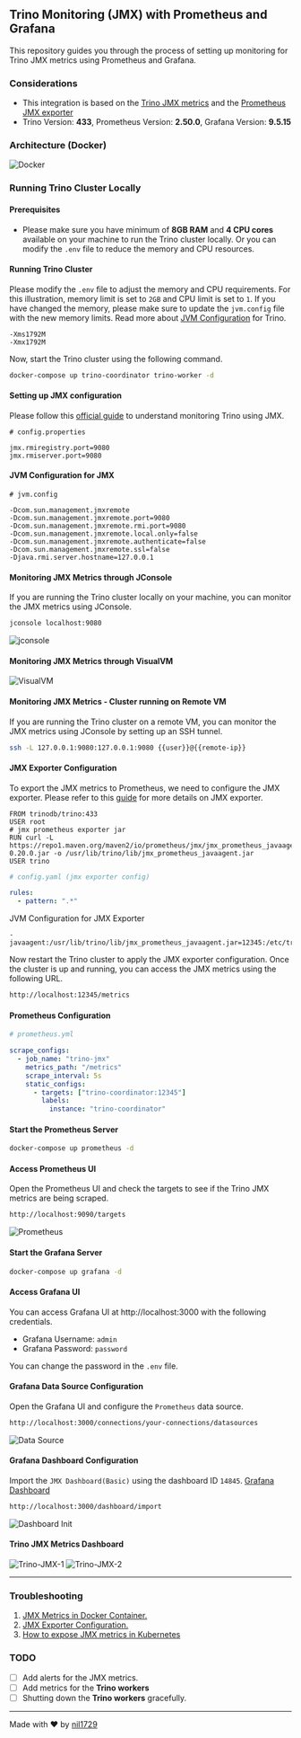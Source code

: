 ## Trino Monitoring (JMX) with Prometheus and Grafana

This repository guides you through the process of setting up monitoring for Trino JMX metrics using Prometheus and Grafana.

### Considerations

- This integration is based on the [Trino JMX metrics](https://trino.io/docs/current/admin/jmx.html) and the [Prometheus JMX exporter](https://github.com/prometheus/jmx_exporter)
- Trino Version: **433**, Prometheus Version: **2.50.0**, Grafana Version: **9.5.15**

### Architecture (Docker)

![Docker](assets/image.png)

### Running Trino Cluster Locally

#### Prerequisites

- Please make sure you have minimum of **8GB RAM** and **4 CPU cores** available on your machine to run the Trino cluster locally. Or you can modify the `.env` file to reduce the memory and CPU resources.

#### Running Trino Cluster

Please modify the `.env` file to adjust the memory and CPU requirements. For this illustration, memory limit is set to `2GB` and CPU limit is set to `1`. If you have changed the memory, please make sure to update the `jvm.config` file with the new memory limits. Read more about [JVM Configuration](https://trino.io/docs/current/installation/deployment.html#jvm-config) for Trino.

```config
-Xms1792M
-Xmx1792M
```

Now, start the Trino cluster using the following command.

```bash
docker-compose up trino-coordinator trino-worker -d
```

#### Setting up JMX configuration

Please follow this [official guide](https://trino.io/docs/current/admin/jmx.html) to understand monitoring Trino using JMX.

```properties
# config.properties

jmx.rmiregistry.port=9080
jmx.rmiserver.port=9080
```

#### JVM Configuration for JMX

```config
# jvm.config

-Dcom.sun.management.jmxremote
-Dcom.sun.management.jmxremote.port=9080
-Dcom.sun.management.jmxremote.rmi.port=9080
-Dcom.sun.management.jmxremote.local.only=false
-Dcom.sun.management.jmxremote.authenticate=false
-Dcom.sun.management.jmxremote.ssl=false
-Djava.rmi.server.hostname=127.0.0.1
```

#### Monitoring JMX Metrics through JConsole

If you are running the Trino cluster locally on your machine, you can monitor the JMX metrics using JConsole.

```bash
jconsole localhost:9080
```

![jconsole](assets/image-1.png)

#### Monitoring JMX Metrics through VisualVM

![VisualVM](assets/image-2.png)

#### Monitoring JMX Metrics - Cluster running on Remote VM

If you are running the Trino cluster on a remote VM, you can monitor the JMX metrics using JConsole by setting up an SSH tunnel.

```bash
ssh -L 127.0.0.1:9080:127.0.0.1:9080 {{user}}@{{remote-ip}}
```

#### JMX Exporter Configuration

To export the JMX metrics to Prometheus, we need to configure the JMX exporter. Please refer to this [guide](https://github.com/prometheus/jmx_exporter) for more details on JMX exporter.

```shell
FROM trinodb/trino:433
USER root
# jmx prometheus exporter jar
RUN curl -L https://repo1.maven.org/maven2/io/prometheus/jmx/jmx_prometheus_javaagent/0.20.0/jmx_prometheus_javaagent-0.20.0.jar -o /usr/lib/trino/lib/jmx_prometheus_javaagent.jar
USER trino
```

```yaml
# config.yaml (jmx exporter config)

rules:
  - pattern: ".*"
```

JVM Configuration for JMX Exporter

```config
-javaagent:/usr/lib/trino/lib/jmx_prometheus_javaagent.jar=12345:/etc/trino/jmx/config.yaml
```

Now restart the Trino cluster to apply the JMX exporter configuration. Once the cluster is up and running, you can access the JMX metrics using the following URL.

```txt
http://localhost:12345/metrics
```

#### Prometheus Configuration

```yaml
# prometheus.yml

scrape_configs:
  - job_name: "trino-jmx"
    metrics_path: "/metrics"
    scrape_interval: 5s
    static_configs:
      - targets: ["trino-coordinator:12345"]
        labels:
          instance: "trino-coordinator"
```

#### Start the Prometheus Server

```bash
docker-compose up prometheus -d
```

#### Access Prometheus UI

Open the Prometheus UI and check the targets to see if the Trino JMX metrics are being scraped.

```txt
http://localhost:9090/targets
```

![Prometheus](assets/image-3.png)

#### Start the Grafana Server

```bash
docker-compose up grafana -d
```

#### Access Grafana UI

You can access Grafana UI at http://localhost:3000 with the following credentials.

- Grafana Username: `admin`
- Grafana Password: `password`

You can change the password in the `.env` file.

#### Grafana Data Source Configuration

Open the Grafana UI and configure the `Prometheus` data source.

```txt
http://localhost:3000/connections/your-connections/datasources
```

![Data Source](assets/image-4.png)

#### Grafana Dashboard Configuration

Import the `JMX Dashboard(Basic)` using the dashboard ID `14845`. [Grafana Dashboard](https://grafana.com/grafana/dashboards/14845-jmx-dashboard-basic)

```txt
http://localhost:3000/dashboard/import
```

![Dashboard Init](assets/image-5.png)

#### Trino JMX Metrics Dashboard

![Trino-JMX-1](assets/image-6.png)
![Trino-JMX-2](assets/image-7.png)

---

### Troubleshooting

1. [JMX Metrics in Docker Container.](https://github.com/cstroe/java-jmx-in-docker-sample-app)
2. [JMX Exporter Configuration.](https://github.com/prometheus/jmx_exporter)
3. [How to expose JMX metrics in Kubernetes](https://iceburn.medium.com/how-to-expose-jmx-in-kubernetes-b1faad450451)

### TODO

- [ ] Add alerts for the JMX metrics.
- [ ] Add metrics for the **Trino workers**
- [ ] Shutting down the **Trino workers** gracefully.

---

Made with ❤️ by [nil1729](https://github.com/nil1729)
